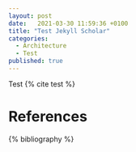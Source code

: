 ```yaml
---
layout: post
date:   2021-03-30 11:59:36 +0100
title: "Test Jekyll Scholar"
categories:
  - Architecture
  - Test
published: true
---
```

Test {% cite test %}

# References

{% bibliography %}